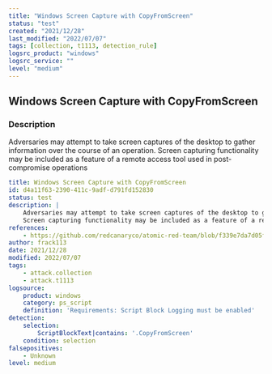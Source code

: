 ```yaml
---
title: "Windows Screen Capture with CopyFromScreen"
status: "test"
created: "2021/12/28"
last_modified: "2022/07/07"
tags: [collection, t1113, detection_rule]
logsrc_product: "windows"
logsrc_service: ""
level: "medium"
---
```


## Windows Screen Capture with CopyFromScreen

### Description

Adversaries may attempt to take screen captures of the desktop to gather information over the course of an operation.
Screen capturing functionality may be included as a feature of a remote access tool used in post-compromise operations


```yml
title: Windows Screen Capture with CopyFromScreen
id: d4a11f63-2390-411c-9adf-d791fd152830
status: test
description: |
    Adversaries may attempt to take screen captures of the desktop to gather information over the course of an operation.
    Screen capturing functionality may be included as a feature of a remote access tool used in post-compromise operations
references:
    - https://github.com/redcanaryco/atomic-red-team/blob/f339e7da7d05f6057fdfcdd3742bfcf365fee2a9/atomics/T1113/T1113.md#atomic-test-6---windows-screen-capture-copyfromscreen
author: frack113
date: 2021/12/28
modified: 2022/07/07
tags:
    - attack.collection
    - attack.t1113
logsource:
    product: windows
    category: ps_script
    definition: 'Requirements: Script Block Logging must be enabled'
detection:
    selection:
        ScriptBlockText|contains: '.CopyFromScreen'
    condition: selection
falsepositives:
    - Unknown
level: medium

```
